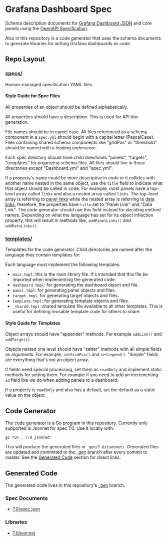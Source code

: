 # Grafana Dashboard Spec

Schema description documents for [Grafana Dashboard
JSON](https://grafana.com/docs/grafana/latest/reference/dashboard/) and core
panels using the [OpenAPI
Specification](https://github.com/OAI/OpenAPI-Specification).

Also in this repository is a code generator that uses the schema documents to
generate libraries for writing Grafana dashboards as code.

## Repo Layout

### [specs/](./specs)

Human-managed specification YAML files.

#### Style Guide for Spec Files

All properties of an object should be defined alphabetically.

All properties should have a description. This is used for API doc generation.

File names should be in camel case. All files referenced as a schema component
in a `spec.yml` should begin with a capital letter (PascalCase). Files
containing shared schema components like "gridPos" or "threshold" should be
named with a leading underscore.

Each spec directory should have child directories "panels", "targets",
"templates" for organizing schema files. All files should live in those
directories except "Dashboard.yml" and "spec.yml".

If a property's name could be more descriptive in code or it collides with
another name nested in the same object, use the `title` field to indicate what
that object should be called in code. For example, most panels have a top-level
array called `links` and also a nested array called `links`. The top-level array
is referring to [panel
links](https://grafana.com/docs/grafana/latest/linking/panel-links/) while the
nested array is referring to [data
links](https://grafana.com/docs/grafana/latest/linking/data-links/), therefore,
the properties have `title` set to "Panel Link" and "Data Link". The code
generator should use this field instead for deciding method names. Depending on
what the language has set for its object inflection property, this will result
in methods like, `addPanelLinks()` and `addDataLinks()`.

### [templates/](./templates)

Templates for the code generator. Child directories are named after the language
they contain templates for.

Each language must implement the following templates:

* `main.tmpl`: this is the main library file. It's intended that this file be
  imported when implementing the generated code.
* `dashboard.tmpl`: for generating the dashboard object and file.
* `panel.tmpl`: for generating panel objects and files.
* `target.tmpl`: for generating target objects and files.
* `template.tmpl`: for generating template objects and files.
* `_shared.tmpl`: shared template file available to all other templates. This is
  useful for defining reusable template code for others to share.

#### Style Guide for Templates

Object arrays should have "appender" methods. For example `addLink()` and
`addTarget()`.

Objects nested one level should have "setter" methods with all simple fields as
arguments. For example, `setGridPos()` and `setLegend()`. "Simple" fields are
everything that's not an object array.

If fields need special processing, set them as `readOnly` and implement static
methods for setting them. For example if you need to add an incrementing `id`
field like we do when adding panels to a dashboard.

If a property is `readOnly` and also has a default, set the default as a static
value on the object.

## Code Generator

The code generator is a Go program in this repository. Currently only supported
is Jsonnet for spec 7.0. Use it locally with:

```
go run . 7.0 jsonnet
```

This will produce the generated files in `_gen/7.0/jsonnet/`. Generated files
are updated and committed to the
[\_gen](https://github.com/trotttrotttrott/dashboard-spec/tree/_gen) branch
after every commit to master. See the [Generated Code](#generated-code) section
for direct links.

## Generated Code

The generated code lives in this repository's [\_gen](https://github.com/trotttrotttrott/dashboard-spec/tree/_gen) branch.

### Spec Documents

* [7.0/spec.json](https://github.com/trotttrotttrott/dashboard-spec/blob/_gen/_gen/7.0/spec.json)

### Libraries

* [7.0/jsonnet](https://github.com/trotttrotttrott/dashboard-spec/tree/_gen/_gen/7.0/jsonnet)
